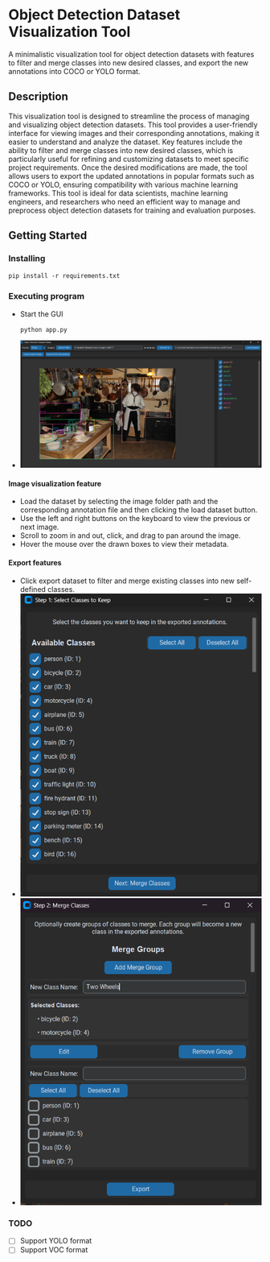 # Object Detection Dataset Visualization Tool

A minimalistic visualization tool for object detection datasets with features to filter and merge classes into new desired classes, and export the new annotations into COCO or YOLO format.

## Description

This visualization tool is designed to streamline the process of managing and visualizing object detection datasets. This tool provides a user-friendly interface for viewing images and their corresponding annotations, making it easier to understand and analyze the dataset. Key features include the ability to filter and merge classes into new desired classes, which is particularly useful for refining and customizing datasets to meet specific project requirements. Once the desired modifications are made, the tool allows users to export the updated annotations in popular formats such as COCO or YOLO, ensuring compatibility with various machine learning frameworks. This tool is ideal for data scientists, machine learning engineers, and researchers who need an efficient way to manage and preprocess object detection datasets for training and evaluation purposes.



## Getting Started

### Installing
```
pip install -r requirements.txt
```

### Executing program
* Start the GUI 
    ```
    python app.py
    ```
* ![app_image](https://raw.githubusercontent.com/zzzrenn/object-detection-dataset-visualizer/master/.images/app.png)
#### Image visualization feature
* Load the dataset by selecting the image folder path and the corresponding annotation file and then clicking the load dataset button.
* Use the left and right buttons on the keyboard to view the previous or next image.
* Scroll to zoom in and out, click, and drag to pan around the image.
* Hover the mouse over the drawn boxes to view their metadata.

#### Export features
* Click export dataset to filter and merge existing classes into new self-defined classes.
* ![filter_class](https://raw.githubusercontent.com/zzzrenn/object-detection-dataset-visualizer/master/.images/filter.png)
* ![merge_class](https://raw.githubusercontent.com/zzzrenn/object-detection-dataset-visualizer/master/.images/merge.png)

### TODO
- [ ] Support YOLO format
- [ ] Support VOC format
